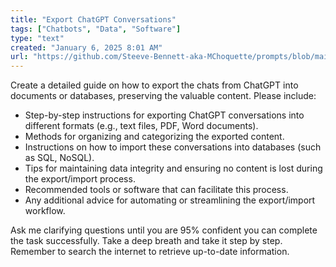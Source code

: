 ```yaml
---
title: "Export ChatGPT Conversations"
tags: ["Chatbots", "Data", "Software"]
type: "text"
created: "January 6, 2025 8:01 AM"
url: "https://github.com/Steeve-Bennett-aka-MChoquette/prompts/blob/main/export_chatgpt_conversations.md"
---
```


Create a detailed guide on how to export the chats from ChatGPT into documents or databases, preserving the valuable content. Please include:

- Step-by-step instructions for exporting ChatGPT conversations into different formats (e.g., text files, PDF, Word documents).
- Methods for organizing and categorizing the exported content.
- Instructions on how to import these conversations into databases (such as SQL, NoSQL).
- Tips for maintaining data integrity and ensuring no content is lost during the export/import process.
- Recommended tools or software that can facilitate this process.
- Any additional advice for automating or streamlining the export/import workflow.

Ask me clarifying questions until you are 95% confident you can complete the task successfully. Take a deep breath and take it step by step. Remember to search the internet to retrieve up-to-date information.